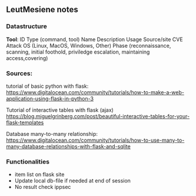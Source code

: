 ## LeutMesiene notes

### Datastructure

**Tool**:
ID 
Type (command, tool)
Name
Description
Usage
Source/site
CVE
Attack OS (Linux, MacOS, Windows, Other)
Phase (reconnaissance, scanning, initial foothold, priviledge escalation, maintaining access,covering)


### Sources: 

tutorial of basic python with flask:
https://www.digitalocean.com/community/tutorials/how-to-make-a-web-application-using-flask-in-python-3

Tutorial of interactive tables with flask (ajax)
https://blog.miguelgrinberg.com/post/beautiful-interactive-tables-for-your-flask-templates

Database many-to-many relationship:
https://www.digitalocean.com/community/tutorials/how-to-use-many-to-many-database-relationships-with-flask-and-sqlite

### Functionalities
- item list on flask site
- Update local db-file if needed at end of session
- No result check ippsec
